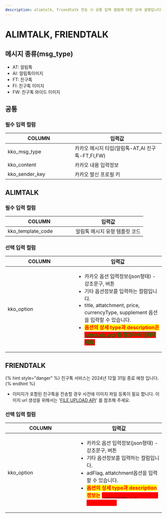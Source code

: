 ```yaml
---
description: alimtalk, friendtalk 전송 시 공통 입력 컬럼에 대한 상세 설명입니다.
---
```


# ALIMTALK, FRIENDTALK

## 메시지 종류(msg\_type)

* AT: 알림톡
* AI: 알림톡이미지
* FT: 친구톡
* FI: 친구톡 이미지
* FW: 친구톡 와이드 이미지

## 공통

### **필수 입력 컬럼**

<table><thead><tr><th width="200.12060301507535">COLUMN</th><th>입력값</th></tr></thead><tbody><tr><td>kko_msg_type</td><td>카카오 메시지 타입(알림톡-AT,AI 친구톡-FT,FI,FW)</td></tr><tr><td>kko_content</td><td>카카오 내용 입력정보</td></tr><tr><td>kko_sender_key</td><td>카카오 발신 프로필 키</td></tr></tbody></table>

## ALIMTALK

### **필수 입력 컬럼**

<table><thead><tr><th width="203.12060301507535">COLUMN</th><th>입력값</th></tr></thead><tbody><tr><td>kko_template_code</td><td>알림톡 메시지 유형 템플릿 코드</td></tr></tbody></table>

### **선택 입력 컬럼**

<table><thead><tr><th width="204.12060301507535">COLUMN</th><th>입력값</th></tr></thead><tbody><tr><td>kko_option</td><td><ul><li>카카오 옵션 입력정보(json형태) - 강조문구, 버튼</li><li>기타 옵션정보를 입력하는 컬럼입니다.</li><li>title, attatchment, price, currencyType, supplement 옵션을 입력할 수 있습니다.</li><li><mark style="color:red;"><strong>옵션의 상세 type과 description은</strong></mark><strong> </strong><mark style="color:green;background-color:red;"><strong>'</strong></mark><a href="https://infobank-guide.gitbook.io/omni_api/api-reference/send/kakao#alimtalk"><mark style="color:green;background-color:red;"><strong>alimtalk_api</strong></mark></a><mark style="color:green;background-color:red;"><strong>'</strong><strong>를 참고하여 입력하세요.</strong></mark></li></ul></td></tr></tbody></table>

## FRIENDTALK

{% hint style="danger" %}
친구톡 서비스는 2024년 12월 31일 종료 예정 입니다.
{% endhint %}

* 이미지가 포함된 친구톡을 전송할 경우 사전에 이미지 파일 등록이 필요 합니다. 이미지 url 생성을 위해서는 '[FILE UPLOAD API](https://omniapi.gitbook.io/omni-api-specification/api-reference/registration/file)' 를 참조해 주세요.

### 선택 입력 컬럼

<table><thead><tr><th width="211.12060301507535">COLUMN</th><th>입력값</th></tr></thead><tbody><tr><td>kko_option</td><td><ul><li>카카오 옵션 입력정보(json형태) - 강조문구, 버튼</li><li>기타 옵션정보를 입력하는 컬럼입니다.</li><li>adFlag, attatchment옵션을 입력할 수 있습니다.</li><li><mark style="color:red;"><strong>옵션의 상세 type과 description 정보는</strong></mark><strong> </strong><mark style="color:red;background-color:red;"><strong>'</strong></mark><a href="https://infobank-guide.gitbook.io/omni_api/api-reference/send/kakao#friendtalk"><mark style="color:red;background-color:red;"><strong>friendtalk_api</strong></mark></a><mark style="color:red;background-color:red;"><strong>'</strong><strong>를 참고하여 입력하세요.</strong></mark></li></ul></td></tr></tbody></table>

